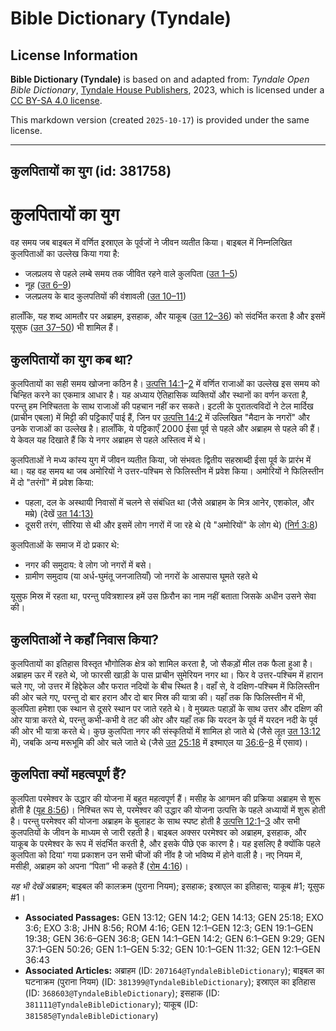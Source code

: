 # Bible Dictionary (Tyndale)

## License Information

**Bible Dictionary (Tyndale)** is based on and adapted from: _Tyndale Open Bible Dictionary_, [Tyndale House Publishers](https://tyndaleopenresources.com/), 2023, which is licensed under a [CC BY-SA 4.0 license](https://creativecommons.org/licenses/by-sa/4.0/legalcode.en).

This markdown version (created `2025-10-17`) is provided under the same license.



--------------------------------

## कुलपितायों का युग (id: 381758)

कुलपितायों का युग
=================

वह समय जब बाइबल में वर्णित इस्राएल के पूर्वजों ने जीवन व्यतीत किया। बाइबल में निम्नलिखित कुलपिताओं का उल्लेख किया गया है:

* जलप्रलय से पहले लम्बे समय तक जीवित रहने वाले कुलपिता ([उत 1–5](https://ref.ly/Gen1:1-Gen5:32))
* नूह ([उत 6–9](https://ref.ly/Gen6:1-Gen9:29))
* जलप्रलय के बाद कुलपतियों की वंशावली ([उत 10–11](https://ref.ly/Gen10:1-Gen11:32))

हालाँकि, यह शब्द आमतौर पर अब्राहम, इसहाक, और याकूब ([उत 12–36](https://ref.ly/Gen12:1-Gen36:43)) को संदर्भित करता है और इसमें यूसुफ ([उत 37–50](https://ref.ly/Gen37:1-Gen50:26)) भी शामिल हैं।

कुलपितायों का युग कब था?
------------------------

कुलपितायों का सही समय खोजना कठिन है। [उत्पत्ति 14:1](https://ref.ly/Gen14:1-Gen14:2)–[2](https://ref.ly/Gen14:1-Gen14:2) में वर्णित राजाओं का उल्लेख इस समय को चिन्हित करने का एकमात्र आधार है। यह अध्याय ऐतिहासिक व्यक्तियों और स्थानों का वर्णन करता है, परन्तु हम निश्चितता के साथ राजाओं की पहचान नहीं कर सकते। इटली के पुरातत्वविदों ने टेल मार्दिख (प्राचीन एबला) में मिट्टी की पट्टिकाएँ पाई हैं, जिन पर [उत्पत्ति 14:2](https://ref.ly/Gen14:2) में उल्लिखित "मैदान के नगरों" और उनके राजाओं का उल्लेख है। हालाँकि, ये पट्टिकाएँ 2000 ईसा पूर्व से पहले और अब्राहम से पहले की हैं। ये केवल यह दिखाते हैं कि ये नगर अब्राहम से पहले अस्तित्व में थे।

कुलपिताओं ने मध्य कांस्य युग में जीवन व्यतीत किया, जो संभवतः द्वितीय सहस्राब्दी ईसा पूर्व के प्रारंभ में था। यह वह समय था जब अमोरियों ने उत्तर\-पश्चिम से फिलिस्तीन में प्रवेश किया। अमोरियों ने फिलिस्तीन में दो "तरंगों" में प्रवेश किया:

* पहला, दल के अस्थायी निवासों में चलने से संबंधित था (जैसे अब्राहम के मित्र आनेर, एशकोल, और मम्रे) (देखें [उत 14:13\)](https://ref.ly/Gen14:13)
* दूसरी तरंग, सीरिया से थी और इसमें लोग नगरों में जा रहे थे (ये "अमोरियों" के लोग थे) ([निर्ग 3:8](https://ref.ly/Exod3:8))

कुलपिताओं के समाज में दो प्रकार थे:

* नगर की समुदाय: वे लोग जो नगरों में बसे।
* ग्रामीण समुदाय (या अर्ध\-घुमंतू जनजातियाँ) जो नगरों के आसपास घूमते रहते थे

यूसुफ मिस्र में रहता था, परन्तु पवित्रशास्त्र हमें उस फ़िरौन का नाम नहीं बताता जिसके अधीन उसने सेवा की।

कुलपिताओं ने कहाँ निवास किया?
-----------------------------

कुलपितायों का इतिहास विस्तृत भौगोलिक क्षेत्र को शामिल करता है, जो सैकड़ों मील तक फैला हुआ है। अब्राहम ऊर में रहते थे, जो फारसी खाड़ी के पास प्राचीन सुमेरियन नगर था। फिर वे उत्तर\-पश्चिम में हारान चले गए, जो उत्तर में हिद्देकेल और फरात नदियों के बीच स्थित है। वहाँ से, वे दक्षिण\-पश्चिम में फिलिस्तीन की ओर चले गए, परन्तु दो बार हरान और दो बार मिस्र की यात्रा की। यहाँ तक कि फिलिस्तीन में भी, कुलपिता हमेशा एक स्थान से दूसरे स्थान पर जाते रहते थे। वे मुख्यतः पहाड़ों के साथ उत्तर और दक्षिण की ओर यात्रा करते थे, परन्तु कभी\-कभी वे तट की ओर और यहाँ तक कि यरदन के पूर्व में यरदन नदी के पूर्व की ओर भी यात्रा करते थे। कुछ कुलपिता नगर की संस्कृतियों में शामिल हो जाते थे (जैसे लूत [उत 13:12](https://ref.ly/Gen13:12) में), जबकि अन्य मरूभूमि की ओर चले जाते थे (जैसे [उत](https://ref.ly/Gen13:12) [25:18](https://ref.ly/Gen25:18) में इश्माएल या [36:6](https://ref.ly/Gen36:6-Gen36:8)–[8](https://ref.ly/Gen36:6-Gen36:8) में एसाव)।

कुलपिता क्यों महत्वपूर्ण हैं?
-----------------------------

कुलपिता परमेश्वर के उद्धार की योजना में बहुत महत्वपूर्ण हैं। मसीह के आगमन की प्रक्रिया अब्राहम से शुरू होती है ([यूह 8:56](https://ref.ly/John8:56))। निश्चित रूप से, परमेश्वर की उद्धार की योजना उत्पत्ति के पहले अध्यायों में शुरू होती है। परन्तु परमेश्वर की योजना अब्राहम के बुलाहट के साथ स्पष्ट होती है [उत्पत्ति 12:1](https://ref.ly/Gen12:1-Gen12:3)–[3](https://ref.ly/Gen12:1-Gen12:3) और सभी कुलपतियों के जीवन के माध्यम से जारी रहती है। बाइबल अक्सर परमेश्वर को अब्राहम, इसहाक, और याकूब के परमेश्वर के रूप में संदर्भित करती है, और इसके पीछे एक कारण है। यह इसलिए है क्योंकि पहले कुलपिता को दिया' गया प्रकाशन उन सभी चीजों की नींव है जो भविष्य में होने वाली है। नए नियम में, मसीही, अब्राहम को अपना “पिता” भी कहते हैं ([रोम 4:16](https://ref.ly/Rom4:16))।

*यह भी देखें* अब्राहम; बाइबल की कालक्रम (पुराना नियम); इसहाक; इस्राएल का इतिहास; याकूब \#1; यूसुफ \#1।

* **Associated Passages:** GEN 13:12; GEN 14:2; GEN 14:13; GEN 25:18; EXO 3:6; EXO 3:8; JHN 8:56; ROM 4:16; GEN 12:1–GEN 12:3; GEN 19:1–GEN 19:38; GEN 36:6–GEN 36:8; GEN 14:1–GEN 14:2; GEN 6:1–GEN 9:29; GEN 37:1–GEN 50:26; GEN 1:1–GEN 5:32; GEN 10:1–GEN 11:32; GEN 12:1–GEN 36:43
* **Associated Articles:** अब्राहम (ID: `207164@TyndaleBibleDictionary`); बाइबल का घटनाक्रम (पुराना नियम) (ID: `381399@TyndaleBibleDictionary`); इस्राएल का इतिहास  (ID: `368603@TyndaleBibleDictionary`); इसहाक (ID: `381111@TyndaleBibleDictionary`); याकूब (ID: `381585@TyndaleBibleDictionary`)

